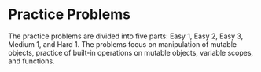 # Practice Problems

The practice problems are divided into five parts: Easy 1, Easy 2, Easy 3, Medium 1, and Hard 1. The problems focus on manipulation of mutable objects, practice of built-in operations on mutable objects, variable scopes, and functions.